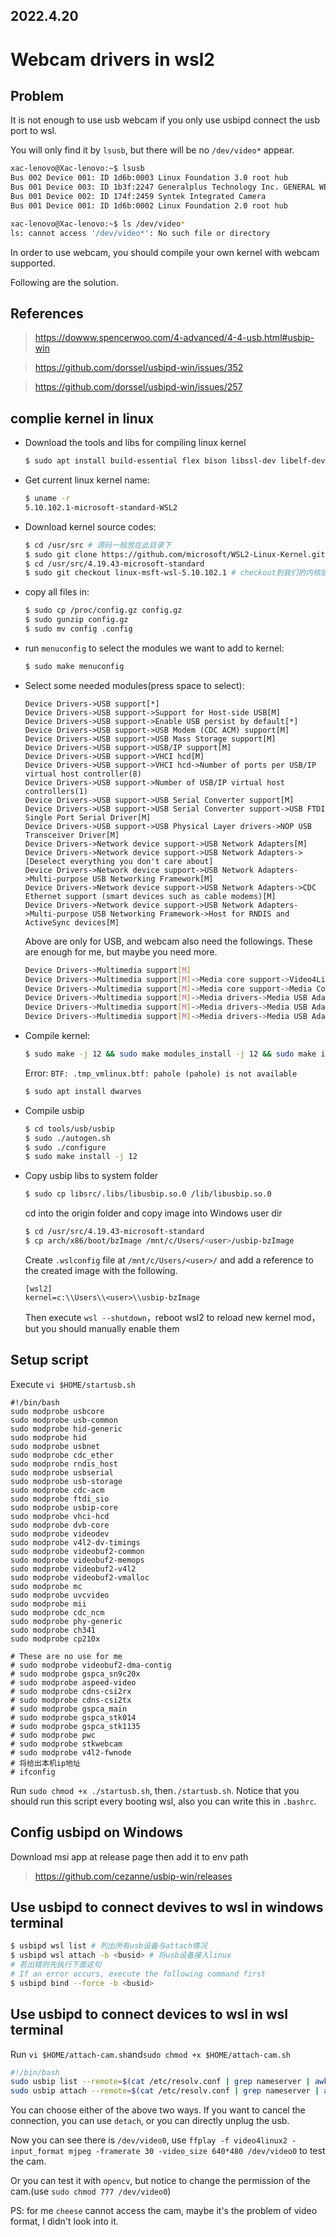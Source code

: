 2022.4.20
---

# Webcam drivers in wsl2

## Problem

It is not enough to use usb webcam if you only use usbipd connect the usb port to wsl.

You will only find it by `lsusb`, but there will be no `/dev/video*` appear.

```bash
xac-lenovo@Xac-lenovo:~$ lsusb
Bus 002 Device 001: ID 1d6b:0003 Linux Foundation 3.0 root hub
Bus 001 Device 003: ID 1b3f:2247 Generalplus Technology Inc. GENERAL WEBCAM
Bus 001 Device 002: ID 174f:2459 Syntek Integrated Camera
Bus 001 Device 001: ID 1d6b:0002 Linux Foundation 2.0 root hub

xac-lenovo@Xac-lenovo:~$ ls /dev/video*
ls: cannot access '/dev/video*': No such file or directory
```

In order to use webcam, you should compile your own kernel with webcam supported.

Following are the solution.

## References

> https://dowww.spencerwoo.com/4-advanced/4-4-usb.html#usbip-win

> https://github.com/dorssel/usbipd-win/issues/352

> https://github.com/dorssel/usbipd-win/issues/257

## complie kernel in linux

- Download the tools and libs for compiling linux kernel

  ```bash
  $ sudo apt install build-essential flex bison libssl-dev libelf-dev libncurses-dev autoconf libudev-dev libtool
  ```

- Get current linux kernel name:

  ```bash
  $ uname -r
  5.10.102.1-microsoft-standard-WSL2
  ```

- Download kernel source codes:

  ```bash
  $ cd /usr/src # 源码一般放在此目录下
  $ sudo git clone https://github.com/microsoft/WSL2-Linux-Kernel.git 
  $ cd /usr/src/4.19.43-microsoft-standard
  $ sudo git checkout linux-msft-wsl-5.10.102.1 # checkout到我们的内核版本分支
  ```

- copy all files in:

  ```bash
  $ sudo cp /proc/config.gz config.gz
  $ sudo gunzip config.gz
  $ sudo mv config .config
  ```

- run `menuconfig` to select the modules we want to add to kernel:

  ```bash
  $ sudo make menuconfig
  ```

- Select some needed modules(press space to select):

  ```
  Device Drivers->USB support[*]
  Device Drivers->USB support->Support for Host-side USB[M]
  Device Drivers->USB support->Enable USB persist by default[*]
  Device Drivers->USB support->USB Modem (CDC ACM) support[M]
  Device Drivers->USB support->USB Mass Storage support[M]
  Device Drivers->USB support->USB/IP support[M]
  Device Drivers->USB support->VHCI hcd[M]
  Device Drivers->USB support->VHCI hcd->Number of ports per USB/IP virtual host controller(8)
  Device Drivers->USB support->Number of USB/IP virtual host controllers(1)
  Device Drivers->USB support->USB Serial Converter support[M]
  Device Drivers->USB support->USB Serial Converter support->USB FTDI Single Port Serial Driver[M]
  Device Drivers->USB support->USB Physical Layer drivers->NOP USB Transceiver Driver[M]
  Device Drivers->Network device support->USB Network Adapters[M]
  Device Drivers->Network device support->USB Network Adapters->[Deselect everything you don't care about]
  Device Drivers->Network device support->USB Network Adapters->Multi-purpose USB Networking Framework[M]
  Device Drivers->Network device support->USB Network Adapters->CDC Ethernet support (smart devices such as cable modems)[M]
  Device Drivers->Network device support->USB Network Adapters->Multi-purpose USB Networking Framework->Host for RNDIS and ActiveSync devices[M]
  ```

  Above are only for USB, and webcam also need the followings. These are enough for me, but maybe you need more.
  
  ```bash
  Device Drivers->Multimedia support[M]
  Device Drivers->Multimedia support[M]->Media core support->Video4Linux core[M]
  Device Drivers->Multimedia support[M]->Media core support->Media Controller API[*]
  Device Drivers->Multimedia support[M]->Media drivers->Media USB Adapters[*]
  Device Drivers->Multimedia support[M]->Media drivers->Media USB Adapters[*]->USB Video Class(UVC)[M]
  Device Drivers->Multimedia support[M]->Media drivers->Media USB Adapters[*]->UVC input evnets device support[*]
  ```

- Compile kernel:

  ```bash
  $ sudo make -j 12 && sudo make modules_install -j 12 && sudo make install -j 12
  ```

  Error: `BTF: .tmp_vmlinux.btf: pahole (pahole) is not available`

  ```bash
  $ sudo apt install dwarves
  ```

- Compile usbip

  ```bash
  $ cd tools/usb/usbip
  $ sudo ./autogen.sh
  $ sudo ./configure
  $ sudo make install -j 12
  ```

- Copy usbip libs to system folder

  ```bash
  $ sudo cp libsrc/.libs/libusbip.so.0 /lib/libusbip.so.0
  ```

  cd into the origin folder and copy image into Windows user dir

  ```bash
  $ cd /usr/src/4.19.43-microsoft-standard
  $ cp arch/x86/boot/bzImage /mnt/c/Users/<user>/usbip-bzImage
  ```

  Create `.wslconfig` file at `/mnt/c/Users/<user>/` and add a reference to the created image with the following.

  ```
  [wsl2]
  kernel=c:\\Users\\<user>\\usbip-bzImage
  ```

  Then execute `wsl --shutdown`，reboot wsl2 to reload new kernel mod，but you should manually enable them


## Setup script

  Execute `vi $HOME/startusb.sh`

  ```
  #!/bin/bash
  sudo modprobe usbcore
  sudo modprobe usb-common
  sudo modprobe hid-generic
  sudo modprobe hid
  sudo modprobe usbnet
  sudo modprobe cdc_ether
  sudo modprobe rndis_host
  sudo modprobe usbserial
  sudo modprobe usb-storage
  sudo modprobe cdc-acm
  sudo modprobe ftdi_sio
  sudo modprobe usbip-core
  sudo modprobe vhci-hcd
  sudo modprobe dvb-core
  sudo modprobe videodev
  sudo modprobe v4l2-dv-timings
  sudo modprobe videobuf2-common
  sudo modprobe videobuf2-memops
  sudo modprobe videobuf2-v4l2
  sudo modprobe videobuf2-vmalloc
  sudo modprobe mc
  sudo modprobe uvcvideo
  sudo modprobe mii
  sudo modprobe cdc_ncm
  sudo modprobe phy-generic
  sudo modprobe ch341
  sudo modprobe cp210x

  # These are no use for me
  # sudo modprobe videobuf2-dma-contig
  # sudo modprobe gspca_sn9c20x
  # sudo modprobe aspeed-video
  # sudo modprobe cdns-csi2rx
  # sudo modprobe cdns-csi2tx
  # sudo modprobe gspca_main
  # sudo modprobe gspca_stk014
  # sudo modprobe gspca_stk1135
  # sudo modprobe pwc
  # sudo modprobe stkwebcam
  # sudo modprobe v4l2-fwnode
  # 将给出本机ip地址
  # ifconfig
  ```

  Run `sudo chmod +x ./startusb.sh`, then`./startusb.sh`. 
  Notice that you should run this script every booting wsl, also you can write this in `.bashrc`.

## Config usbipd on Windows

Download msi app at release page then add it to env path

> https://github.com/cezanne/usbip-win/releases

## Use usbipd to connect devives to wsl in windows terminal

```bash
$ usbipd wsl list # 列出所有usb设备与attach情况
$ usbipd wsl attach -b <busid> # 将usb设备接入linux
# 若出错则先执行下面这句
# If an error occurs, execute the following command first
$ usbipd bind --force -b <busid>
```

## Use usbipd to connect devices to wsl in wsl terminal

Run `vi $HOME/attach-cam.sh`and`sudo chmod +x $HOME/attach-cam.sh`

```bash
#!/bin/bash
sudo usbip list --remote=$(cat /etc/resolv.conf | grep nameserver | awk '{print $2}')
sudo usbip attach --remote=$(cat /etc/resolv.conf | grep nameserver | awk '{print $2}') --busid=2-6  # My cam number is 2-6
```

You can choose either of the above two ways. If you want to cancel the connection, you can use `detach`, or you can directly unplug the usb.

Now you can see there is `/dev/video0`, use `ffplay -f video4linux2 -input_format mjpeg -framerate 30 -video_size 640*480 /dev/video0` to test the cam.

Or you can test it with `opencv`, but notice to change the permission of the cam.(use `sudo chmod 777 /dev/video0`)

PS: for me `cheese` cannot access the cam, maybe it's the problem of video format, I didn't look into it.
